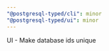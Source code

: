```yaml
---
"@postgresql-typed/cli": minor
"@postgresql-typed/ui": minor
---
```


UI - Make database ids unique
